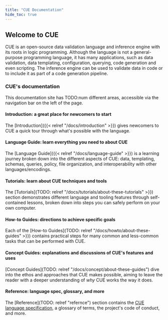 ```yaml
---
title: "CUE Documentation"
hide_toc: true
---
```


## Welcome to CUE

CUE is an open-source data validation language and inference engine
with its roots in logic programming.
Although the language is not a general-purpose programming language,
it has many applications, such as
data validation, data templating, configuration, querying,
code generation and even scripting.
The inference engine can be used to validate
data in code or to include it as part of a code generation pipeline.

### CUE's documentation

This documentation site has TODO:num different areas, accessible via the navigation bar on the left of the page.

#### Introduction: a great place for newcomers to start

The [Introduction]({{< relref "/docs/introduction" >}}) gives newcomers to CUE
a quick tour through what's possible with the language.

#### Language Guide: learn everything you need to about CUE

The [Language Guide]({{< relref "/docs/language-guide" >}}) is a learning
journey broken down into the different aspects of CUE: data, templating,
schemas, queries, policy, file organization, and interoperability with other
languages/encodings. 

#### Tutorials: learn about CUE techniques and tools

The [Tutorials](TODO: relref "/docs/tutorials/about-these-tutorials" >}})
section demonstrates different language and tooling features through
self-contained lessons, broken down into steps you can safely perform on your
own computer.

#### How-to Guides: directions to achieve specific goals

Each of the [How-to Guides](TODO: relref "/docs/howto/about-these-guides" >}})
contains practical steps for many common and less-common tasks that can be
performed with CUE.

#### Concept Guides: explanations and discussions of CUE's features and uses

[Concept Guides](TODO: relref "/docs/concept/about-these-guides") dive into the
ethos and approaches that CUE makes possible, aiming to leave the reader with a
deeper understanding of *why* CUE works the way it does.

#### Reference: language spec, glossary, and more

The [Reference](TODO: relref "refernce") section contains the [CUE language
specification](TODO), a glossary of terms, the project's code of conduct, and
more.

